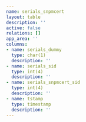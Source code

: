 ```yaml
---
name: serials_snpmcert
layout: table
description: ''
active: false
relations: []
app_area: ''
columns:
- name: serials_dummy
  type: char(1)
  description: ''
- name: serials_sid
  type: int(4)
  description: ''
- name: serials_snpmcert_sid
  type: int(4)
  description: ''
- name: tstamp
  type: timestamp
  description: ''
---
```


